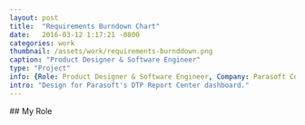 ```yaml
---
layout: post
title:  "Requirements Burndown Chart"
date:   2016-03-12 1:17:21 -0800
categories: work
thumbnail: /assets/work/requirements-burnddown.png
caption: "Product Designer & Software Engineer"
type: "Project"
info: {Role: Product Designer & Software Engineer, Company: Parasoft Corp., Date: 2012 - Present, Technologies: 'JavaScript, D3.js, AJAX'}
intro: "Design for Parasoft's DTP Report Center dashboard."
---
```



<div class="full-bleed-white" markdown="1">
<div class="wrapper" markdown="1">
## My Role

</div>
</div>
